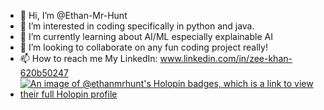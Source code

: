 - 👋 Hi, I’m @Ethan-Mr-Hunt
- 👀 I’m interested in coding specifically in python and java. 
- 🌱 I’m currently learning about AI/ML especially explainable AI
- 💞️ I’m looking to collaborate on any fun coding project really!
- 📫 How to reach me My LinkedIn: www.linkedin.com/in/zee-khan-620b50247
- [![An image of @ethanmrhunt's Holopin badges, which is a link to view their full Holopin profile](https://holopin.me/ethanmrhunt)](https://holopin.io/@ethanmrhunt)
<!---
Ethan-Mr-Hunt/Ethan-Mr-Hunt is a ✨ special ✨ repository because its `README.md` (this file) appears on your GitHub profile.
You can click the Preview link to take a look at your changes.
--->
